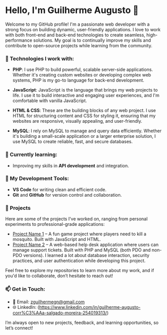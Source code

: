 # Hello, I'm Guilherme Augusto 👋

Welcome to my GitHub profile! I'm a passionate web developer with a strong focus on building dynamic, user-friendly applications. I love to work with both front-end and back-end technologies to create seamless, high-performance solutions. My goal is to continually improve my skills and contribute to open-source projects while learning from the community.

### 🚀 Technologies I work with:

- **PHP**: I use PHP to build powerful, scalable server-side applications. Whether it's creating custom websites or developing complex web systems, PHP is my go-to language for back-end development.
  
- **JavaScript**: JavaScript is the language that brings my web projects to life. I use it to build interactive and engaging user experiences, and I'm comfortable with vanilla JavaScript.
  
- **HTML & CSS**: These are the building blocks of any web project. I use HTML for structuring content and CSS for styling it, ensuring that my websites are responsive, visually appealing, and user-friendly.
  
- **MySQL**: I rely on MySQL to manage and query data efficiently. Whether it's building a small-scale application or a larger enterprise solution, I use MySQL to create reliable, fast, and secure databases.

### 🌱 Currently learning:

- Improving my skills in **API development** and integration.

### 🔧 My Development Tools:

- **VS Code** for writing clean and efficient code.
- **Git** and **GitHub** for version control and collaboration.

### 💼 Projects

Here are some of the projects I've worked on, ranging from personal experiments to professional-grade applications:

- [Project Name 1](https://github.com/GuilhermeACSM/JogoDoMosquito) – A fun game project where players need to kill a mosquito. Built with JavaScript and HTML.
- [Project Name 2](https://github.com/GuilhermeACSM/HelpDesk) – A web-based help desk application where users can manage support tickets. Built with PHP and MySQL (both PDO and non-PDO versions). I learned a lot about database interaction, security practices, and user authentication while developing this project.

Feel free to explore my repositories to learn more about my work, and if you'd like to collaborate, don’t hesitate to reach out!

### 📫 Get in Touch:

- 📧 Email: [zguilhermegn@gmail.com](mailto:zguilhermegn@gmail.com)
- 🌐 LinkedIn: (https://www.linkedin.com/in/guilherme-augusto-corr%C3%AAa-salgado-moreira-254019313/)

I’m always open to new projects, feedback, and learning opportunities, so let’s connect!

